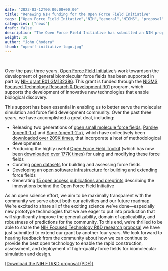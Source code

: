 ```yaml
---
date: "2023-03-12T00:00:00+00:00"
title: "Renewing NIH funding for the Open Force Field Initiative"
tags: ["Open Force Field Initative","NIH","general","NIGMS", "proposal", "renewal", "R01 GM132386"]
categories: ["news"]
draft: false
description: "The Open Force Field Initiative has submitted an NIH proposal to renew its funding. We're excited to share what we have planned with the community."
weight: 10
author: "John Chodera"
thumb: "openff-initiative-logo.jpg"
---
```


<br>

Over the past three years, [Open Force Field Initiative](http://openforcefield.org)’s work towardson the development of general biomolecular force fields has been supported in part by [NIH grant R01 GM132386](https://reporter.nih.gov/search/kRW6qf5IVU2C_RfGNJmaIg/project-details/10166314). 
This grant is funded through the [NIGMS Focused Technology Research & Development R01](https://grants.nih.gov/grants/guide/pa-files/par-19-253.html) program, which supports the development of innovative new technologies that enable biological discovery.

This support has been essential in enabling us to better serve the molecular simulation and force field development community. Over the past three years, we have accomplished a great deal, including:
* Releasing two generations of [open small molecule force fields](https://openforcefield.org/force-fields/force-fields), [Parsley (openff-1.x)](https://openforcefield.org/force-fields/force-fields/#parsley) and [Sage (openff-2.x)](https://openforcefield.org/force-fields/force-fields/#sage), which have collectively been [downloaded over 209K times](https://anaconda.org/conda-forge/openff-forcefields/badges), that incorporate a host of methodological developments
* Producing the highly useful [Open Force Field Toolkit](https://github.com/openforcefield/openff-toolkit) (which has now been [downloaded over 177K times](https://anaconda.org/conda-forge/openff-toolkit/badges)) for using and modifying these force fields
* Curating [open datasets](https://openforcefield.org/data/) for building and assessing force fields
* Developing an [open software infrastructure](https://openforcefield.org/software/) for building and extending force fields
* Generating [15 open access publications and preprints](https://openforcefield.org/science/publications/) describing the innovations behind the Open Force Field Initiative

As an open science effort, we aim to be maximally transparent with the community we serve about both our activities and our future roadmap. We’re excited to share all of the exciting science we’ve done—especially new prototype technologies that we are eager to put into production that will significantly improve the generalizability, domain of applicability, and robustness of predictions for the community. 
To this end, we’re thrilled to be able to share the [NIH Focused Technology R&D research proposal](openff-NIH-renewal-proposal-2023-03-05.pdf") we have just submitted to extend our grant by another four years. 
We look forward to hearing feedback from the community about how we can continue to provide the best open technology to enable the rapid construction, assessment, and deployment of high-quality force fields for biomolecular simulation and design.


[[Download the NIH FTR&D proposal (PDF)]](openff-NIH-renewal-proposal-2023-03-05.pdf")